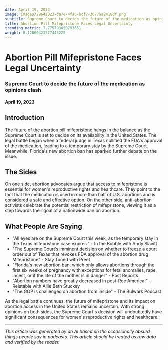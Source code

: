 ```yaml
---
date: April 19, 2023
image: images/29642823-da7e-4fa6-bcf7-3677aa2418df.png
subtitle: Supreme Court to decide the future of the medication as opinions clash
title: Abortion Pill Mifepristone Faces Legal Uncertainty
trending_metric: 7.775793650793651
weight: 0.12860423577443225
---
```

# Abortion Pill Mifepristone Faces Legal Uncertainty
### Supreme Court to decide the future of the medication as opinions clash
#### April 19, 2023
## Introduction
The future of the abortion pill mifepristone hangs in the balance as the Supreme Court is set to decide on its availability in the United States. The legal battle began when a federal judge in Texas nullified the FDA's approval of the medication, leading to a temporary stay by the Supreme Court. Meanwhile, Florida's new abortion ban has sparked further debate on the issue.

## The Sides
On one side, abortion advocates argue that access to mifepristone is essential for women's reproductive rights and healthcare. They point to the fact that the medication is used in more than half of U.S. abortions and is considered a safe and effective option. On the other side, anti-abortion activists celebrate the potential restriction of mifepristone, viewing it as a step towards their goal of a nationwide ban on abortion.

## What People Are Saying
- "All eyes are on the Supreme Court this week, as the temporary stay in the Texas mifepristone case expires." - In the Bubble with Andy Slavitt
- "The Supreme Court’s imminent decision on whether to freeze a court order out of Texas that revokes FDA approval of the abortion drug Mifepristone" - Stay Tuned with Preet
- "Florida's new abortion ban, which only allows abortions through the first six weeks of pregnancy with exceptions for fetal anomalies, rape, incest, or if the life of the mother is in danger" - Post Reports
- "Abortion numbers have greatly decreased in post-Roe America!" - Relatable with Allie Beth Stuckey
- "The GOP is challenged on abortion from inside" - The Bulwark Podcast

As the legal battle continues, the future of mifepristone and its impact on abortion access in the United States remains uncertain. With strong opinions on both sides, the Supreme Court's decision will undoubtedly have significant consequences for women's reproductive rights and healthcare.

 --- 

*This article was generated by an AI based on the occasionally absurd things people say in podcasts. This article should be treated as raw data and verified by the reader.*